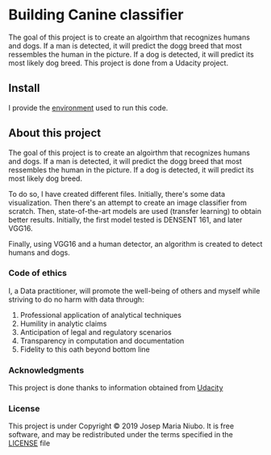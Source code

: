 # Building Canine classifier
The goal of this project is to create an algoirthm that recognizes humans and dogs. If a man is detected, it will predict the 
dogg breed that most ressembles the human in the picture. If a dog is detected, it will predict its most likely dog breed. 
This project is done from a Udacity project. 

## Install
I provide the [environment](https://github.com/titoniubo/Canine_classifier/blob/master/cnn_environment.yml) used to run this code.

## About this project 
The goal of this project is to create an algoirthm that recognizes humans and dogs. If a man is detected, it will predict the 
dogg breed that most ressembles the human in the picture. If a dog is detected, it will predict its most likely dog breed. 

To do so, I have created different files. 
Initially, there's some data visualization. Then there's an attempt to create an image classifier from scratch. Then, state-of-the-art
models are used (transfer learning) to obtain better results. Initially, the first model tested is DENSENT 161, and later VGG16.

Finally, using VGG16 and a human detector, an algorithm is created to detect humans and dogs.


### Code of ethics
I, a Data practitioner, will promote the well-being of others and myself while striving to do no harm with data through:
1. Professional application of analytical techniques
2. Humility in analytic claims
3. Anticipation of legal and regulatory scenarios
4. Transparency in computation and documentation
5. Fidelity to this oath beyond bottom line


### Acknowledgments
This project is done thanks to information obtained from [Udacity](https://eu.udacity.com/course/deep-learning-nanodegree--nd101)

### License
This project is under Copyright © 2019 Josep Maria Niubo. It is free software, and may be redistributed under the terms specified in the [LICENSE](https://github.com/titoniubo/Canine_classifier/blob/master/License.txt) file
